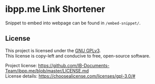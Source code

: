 # ibpp.me Link Shortener

Snippet to embed into webpage can be found in `/embed-snippet/`.

## License

This project is licensed under the [GNU GPLv3](https://www.gnu.org/licenses/gpl.html).    
This license is copy-left and conducive to free, open-source software.

Project license: https://github.com/IB-Documents-Team/ibpp.me/blob/master/LICENSE.md    
License details: https://choosealicense.com/licenses/gpl-3.0/#
